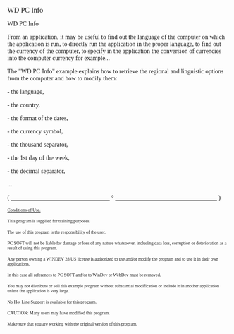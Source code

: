   
<span style="font-family:Arial sans-serif;font-size:16px;">WD PC Info</span>

  
<span style="font-family:Arial sans-serif;font-size:14px;">WD PC Info</span>

  
<span style="font-family:Arial sans-serif;font-size:14px;">From an application, it may be useful to find out the language of the computer on which the application is run, to directly run the application in the proper language, to find out the currency of the computer, to specify in the application the conversion of currencies into the computer currency for example... </span>

  
<span style="font-family:Arial sans-serif;font-size:14px;">The "WD PC Info" example explains how to retrieve the regional and linguistic options from the computer and how to modify them: </span>

<span style="font-family:Arial sans-serif;font-size:14px;">- the language,</span>

<span style="font-family:Arial sans-serif;font-size:14px;">- the country, </span>

<span style="font-family:Arial sans-serif;font-size:14px;">- the format of the dates,</span>

<span style="font-family:Arial sans-serif;font-size:14px;">- the currency symbol,</span>

<span style="font-family:Arial sans-serif;font-size:14px;">- the thousand separator,</span>

<span style="font-family:Arial sans-serif;font-size:14px;">- the 1st day of the week,</span>

<span style="font-family:Arial sans-serif;font-size:14px;">- the decimal separator,</span>

<span style="font-family:Arial sans-serif;font-size:14px;">...</span>

  
  
<span style="font-family:Arial sans-serif;font-size:14px;">( \_\_\_\_\_\_\_\_\_\_\_\_\_\_\_\_\_\_\_\_\_\_\_\_\_\_\_\_\_\_\_\_ ° \_\_\_\_\_\_\_\_\_\_\_\_\_\_\_\_\_\_\_\_\_\_\_\_\_\_\_\_\_\_\_\_\_ )</span>

  
<span style="text-decoration:underline;font-family:Arial sans-serif;font-size:10px;">Conditions of Use.</span>

<span style="font-family:Arial sans-serif;font-size:10px;">This program is supplied for training purposes.</span>

<span style="font-family:Arial sans-serif;font-size:10px;">The use of this program is the responsibility of the user. </span>

<span style="font-family:Arial sans-serif;font-size:10px;">PC SOFT will not be liable for damage or loss of any nature whatsoever, including data loss, corruption or deterioration as a result of using this program.</span>

<span style="font-family:Arial sans-serif;font-size:10px;">Any person owning a WINDEV 28 US license is authorized to use and/or modify the program and to use it in their own applications. </span>

<span style="font-family:Arial sans-serif;font-size:10px;">In this case all references to PC SOFT and/or to WinDev or WebDev must be removed.</span>

<span style="font-family:Arial sans-serif;font-size:10px;">You may not distribute or sell this example program without substantial modification or include it in another application unless the application is very large.</span>

  
<span style="font-family:Arial sans-serif;font-size:10px;">No Hot Line Support is available for this program.</span>

  
<span style="font-family:Arial sans-serif;font-size:10px;">CAUTION: Many users may have modified this program. </span>

<span style="font-family:Arial sans-serif;font-size:10px;">Make sure that you are working with the original version of this program.</span>

  
  
  
  
